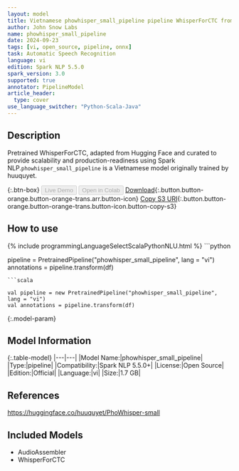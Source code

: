 ```yaml
---
layout: model
title: Vietnamese phowhisper_small_pipeline pipeline WhisperForCTC from huuquyet
author: John Snow Labs
name: phowhisper_small_pipeline
date: 2024-09-23
tags: [vi, open_source, pipeline, onnx]
task: Automatic Speech Recognition
language: vi
edition: Spark NLP 5.5.0
spark_version: 3.0
supported: true
annotator: PipelineModel
article_header:
  type: cover
use_language_switcher: "Python-Scala-Java"
---
```


## Description

Pretrained WhisperForCTC, adapted from Hugging Face and curated to provide scalability and production-readiness using Spark NLP.`phowhisper_small_pipeline` is a Vietnamese model originally trained by huuquyet.

{:.btn-box}
<button class="button button-orange" disabled>Live Demo</button>
<button class="button button-orange" disabled>Open in Colab</button>
[Download](https://s3.amazonaws.com/auxdata.johnsnowlabs.com/public/models/phowhisper_small_pipeline_vi_5.5.0_3.0_1727117104510.zip){:.button.button-orange.button-orange-trans.arr.button-icon}
[Copy S3 URI](s3://auxdata.johnsnowlabs.com/public/models/phowhisper_small_pipeline_vi_5.5.0_3.0_1727117104510.zip){:.button.button-orange.button-orange-trans.button-icon.button-copy-s3}

## How to use



<div class="tabs-box" markdown="1">
{% include programmingLanguageSelectScalaPythonNLU.html %}
```python

pipeline = PretrainedPipeline("phowhisper_small_pipeline", lang = "vi")
annotations =  pipeline.transform(df)   

```
```scala

val pipeline = new PretrainedPipeline("phowhisper_small_pipeline", lang = "vi")
val annotations = pipeline.transform(df)

```
</div>

{:.model-param}
## Model Information

{:.table-model}
|---|---|
|Model Name:|phowhisper_small_pipeline|
|Type:|pipeline|
|Compatibility:|Spark NLP 5.5.0+|
|License:|Open Source|
|Edition:|Official|
|Language:|vi|
|Size:|1.7 GB|

## References

https://huggingface.co/huuquyet/PhoWhisper-small

## Included Models

- AudioAssembler
- WhisperForCTC